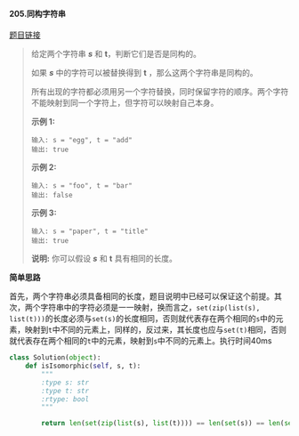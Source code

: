 #### 205.同构字符串

[题目链接](https://leetcode-cn.com/problems/isomorphic-strings/)

> 给定两个字符串 ***s*** 和 **t**，判断它们是否是同构的。
>
> 如果 ***s*** 中的字符可以被替换得到 **t** ，那么这两个字符串是同构的。
>
> 所有出现的字符都必须用另一个字符替换，同时保留字符的顺序。两个字符不能映射到同一个字符上，但字符可以映射自己本身。
>
> **示例 1:**
>
> ```
> 输入: s = "egg", t = "add"
> 输出: true
> ```
>
> **示例 2:**
>
> ```
> 输入: s = "foo", t = "bar"
> 输出: false
> ```
>
> **示例 3:**
>
> ```
> 输入: s = "paper", t = "title"
> 输出: true
> ```
>
> **说明:**
> 你可以假设 ***s*** 和 **t** 具有相同的长度。

**简单思路**

首先，两个字符串必须具备相同的长度，题目说明中已经可以保证这个前提。其次，两个字符串中的字符必须是一一映射，换而言之，```set(zip(list(s), list(t)))```的长度必须与```set(s)```的长度相同，否则就代表存在两个相同的```s```中的元素，映射到```t```中不同的元素上，同样的，反过来，其长度也应与```set(t)```相同，否则就代表存在两个相同的```t```中的元素，映射到```s```中不同的元素上。执行时间40ms

```python
class Solution(object):
    def isIsomorphic(self, s, t):
        """
        :type s: str
        :type t: str
        :rtype: bool
        """

        return len(set(zip(list(s), list(t)))) == len(set(s)) == len(set(t))
```

